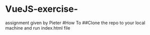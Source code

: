 # VueJS-exercise-
assignment given by Pieter
#How To
##Clone the repo to your local machine and run index.html file
